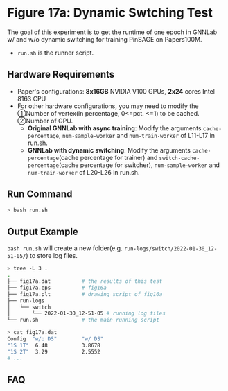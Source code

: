 # Figure 17a:  Dynamic Swtching Test

The goal of this experiment is to get the runtime of one epoch in GNNLab w/ and w/o dynamic switching for training PinSAGE on Papers100M.

- `run.sh` is the runner script.

## Hardware Requirements

- Paper's configurations: **8x16GB** NVIDIA V100 GPUs, **2x24** cores Intel 8163 CPU
- For other hardware configurations, you may need to modify the ①Number of vertex(in percentage, 0<=pct. <=1) to be cached. ②Number of GPU.
  - **Original GNNLab with async training**: Modify the arguments `cache-percentage`, `num-sample-worker` and `num-train-worker` of L11-L17 in run.sh.
  - **GNNLab with dynamic switching**: Modify the arguments `cache-percentage`(cache percentage for trainer) and `switch-cache-percentage`(cache percentage for switcher), `num-sample-worker` and `num-train-worker` of L20-L26 in run.sh.

## Run Command


```sh
> bash run.sh
```

## Output Example

`bash run.sh` will create a new folder(e.g. `run-logs/switch/2022-01-30_12-51-05/`) to store log files.

```sh
> tree -L 3 .
.
├── fig17a.dat          # the results of this test
├── fig17a.eps          # fig16a
├── fig17a.plt          # drawing script of fig16a
├── run-logs
│   └── switch
│       └── 2022-01-30_12-51-05 # running log files
└── run.sh              # the main running script

```



```sh
> cat fig17a.dat
Config  "w/o DS"        "w/ DS"
"1S 1T"  6.48           3.8678
"1S 2T"  3.29           2.5552
# ...

```

## FAQ
